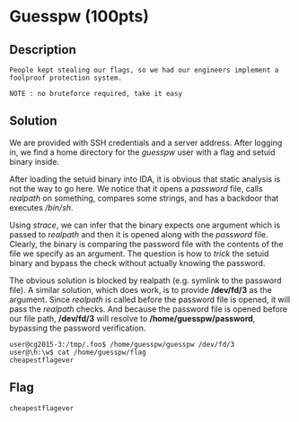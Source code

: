 # Guesspw (100pts)

## Description
```
People kept stealing our flags, so we had our engineers implement a foolproof protection system.

NOTE : no bruteforce required, take it easy
```

## Solution

We are provided with SSH credentials and a server address. After logging in, we find a home directory for the *guesspw* user with a flag and setuid binary inside.

After loading the setuid binary into IDA, it is obvious that static analysis is not the way to go here. We notice that it opens a *password* file, calls *realpath* on something, compares some strings, and has a backdoor that executes */bin/sh*.

Using *strace*, we can infer that the binary expects one argument which is passed to *realpath* and then it is opened along with the *password* file. Clearly, the binary is comparing the password file with the contents of the file we specify as an argument. The question is how to *trick* the setuid binary and bypass the check without actually knowing the password.

The obvious solution is blocked by realpath (e.g. symlink to the password file). A similar solution, which does work, is to provide **/dev/fd/3** as the argument. Since *realpath* is called before the password file is opened, it will pass the *realpath* checks. And because the password file is opened before our file path, **/dev/fd/3** will resolve to **/home/guesspw/password**, bypassing the password verification.

```
user@cg2015-3:/tmp/.foo$ /home/guesspw/guesspw /dev/fd/3
user@\h:\w$ cat /home/guesspw/flag
cheapestflagever
```

## Flag
```
cheapestflagever
```